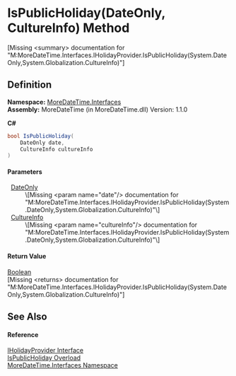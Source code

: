# IsPublicHoliday(DateOnly, CultureInfo) Method


\[Missing &lt;summary&gt; documentation for "M:MoreDateTime.Interfaces.IHolidayProvider.IsPublicHoliday(System.DateOnly,System.Globalization.CultureInfo)"\]



## Definition
**Namespace:** <a href="N_MoreDateTime_Interfaces.md">MoreDateTime.Interfaces</a>  
**Assembly:** MoreDateTime (in MoreDateTime.dll) Version: 1.1.0

**C#**
``` C#
bool IsPublicHoliday(
	DateOnly date,
	CultureInfo cultureInfo
)
```



#### Parameters
<dl><dt>  <a href="https://learn.microsoft.com/dotnet/api/system.dateonly" target="_blank" rel="noopener noreferrer">DateOnly</a></dt><dd>\[Missing &lt;param name="date"/&gt; documentation for "M:MoreDateTime.Interfaces.IHolidayProvider.IsPublicHoliday(System.DateOnly,System.Globalization.CultureInfo)"\]</dd><dt>  <a href="https://learn.microsoft.com/dotnet/api/system.globalization.cultureinfo" target="_blank" rel="noopener noreferrer">CultureInfo</a></dt><dd>\[Missing &lt;param name="cultureInfo"/&gt; documentation for "M:MoreDateTime.Interfaces.IHolidayProvider.IsPublicHoliday(System.DateOnly,System.Globalization.CultureInfo)"\]</dd></dl>

#### Return Value
<a href="https://learn.microsoft.com/dotnet/api/system.boolean" target="_blank" rel="noopener noreferrer">Boolean</a>  
\[Missing &lt;returns&gt; documentation for "M:MoreDateTime.Interfaces.IHolidayProvider.IsPublicHoliday(System.DateOnly,System.Globalization.CultureInfo)"\]

## See Also


#### Reference
<a href="T_MoreDateTime_Interfaces_IHolidayProvider.md">IHolidayProvider Interface</a>  
<a href="Overload_MoreDateTime_Interfaces_IHolidayProvider_IsPublicHoliday.md">IsPublicHoliday Overload</a>  
<a href="N_MoreDateTime_Interfaces.md">MoreDateTime.Interfaces Namespace</a>  
